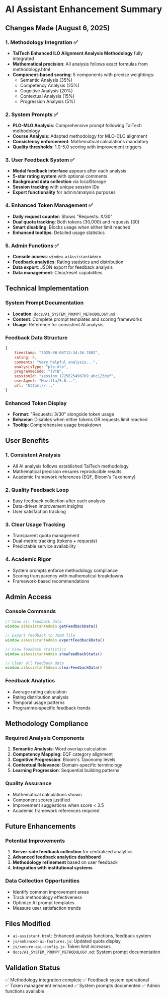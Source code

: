 # AI Assistant Enhancement Summary

## Changes Made (August 6, 2025)

### 1. Methodology Integration ✅
- **TalTech Enhanced ILO Alignment Analysis Methodology** fully integrated
- **Mathematical precision**: All analysis follows exact formulas from methodology.html
- **Component-based scoring**: 5 components with precise weightings:
  - Semantic Analysis (35%)
  - Competency Analysis (25%) 
  - Cognitive Analysis (20%)
  - Contextual Analysis (15%)
  - Progression Analysis (5%)

### 2. System Prompts ✅
- **PLO-MLO Analysis**: Comprehensive prompt following TalTech methodology
- **Course Analysis**: Adapted methodology for MLO-CLO alignment
- **Consistency enforcement**: Mathematical calculations mandatory
- **Quality thresholds**: 1.0-5.0 scoring with improvement triggers

### 3. User Feedback System ✅
- **Modal feedback interface** appears after each analysis
- **5-star rating system** with optional comments
- **Background data collection** via localStorage
- **Session tracking** with unique session IDs
- **Export functionality** for admin/analysis purposes

### 4. Enhanced Token Management ✅
- **Daily request counter**: Shows "Requests: X/30" 
- **Dual quota tracking**: Both tokens (30,000) and requests (30)
- **Smart disabling**: Blocks usage when either limit reached
- **Enhanced tooltips**: Detailed usage statistics

### 5. Admin Functions ✅
- **Console access**: `window.aiAssistantAdmin`
- **Feedback analytics**: Rating statistics and distribution
- **Data export**: JSON export for feedback analysis
- **Data management**: Clear/reset capabilities

## Technical Implementation

### System Prompt Documentation
- **Location**: `docs/AI_SYSTEM_PROMPT_METHODOLOGY.md`
- **Content**: Complete prompt templates and scoring frameworks
- **Usage**: Reference for consistent AI analysis

### Feedback Data Structure
```javascript
{
    timestamp: "2025-08-06T12:34:56.789Z",
    rating: 4,
    comments: "Very helpful analysis...",
    analysisType: "plo-mlo",
    programmeCode: "TVTB",
    sessionId: "session_1725625496789_abc123def",
    userAgent: "Mozilla/5.0...",
    url: "https://..."
}
```

### Enhanced Token Display
- **Format**: "Requests: 3/30" alongside token usage
- **Behavior**: Disables when either tokens OR requests limit reached
- **Tooltip**: Comprehensive usage breakdown

## User Benefits

### 1. Consistent Analysis
- All AI analysis follows established TalTech methodology
- Mathematical precision ensures reproducible results
- Academic framework references (EQF, Bloom's Taxonomy)

### 2. Quality Feedback Loop
- Easy feedback collection after each analysis
- Data-driven improvement insights
- User satisfaction tracking

### 3. Clear Usage Tracking
- Transparent quota management
- Dual-metric tracking (tokens + requests)
- Predictable service availability

### 4. Academic Rigor
- System prompts enforce methodology compliance
- Scoring transparency with mathematical breakdowns
- Framework-based recommendations

## Admin Access

### Console Commands
```javascript
// View all feedback data
window.aiAssistantAdmin.getFeedbackData()

// Export feedback to JSON file
window.aiAssistantAdmin.exportFeedbackData()

// View feedback statistics
window.aiAssistantAdmin.showFeedbackStats()

// Clear all feedback data
window.aiAssistantAdmin.clearFeedbackData()
```

### Feedback Analytics
- Average rating calculation
- Rating distribution analysis
- Temporal usage patterns
- Programme-specific feedback trends

## Methodology Compliance

### Required Analysis Components
1. **Semantic Analysis**: Word overlap calculation
2. **Competency Mapping**: EQF category alignment
3. **Cognitive Progression**: Bloom's Taxonomy levels
4. **Contextual Relevance**: Domain-specific terminology
5. **Learning Progression**: Sequential building patterns

### Quality Assurance
- Mathematical calculations shown
- Component scores justified
- Improvement suggestions when score < 3.5
- Academic framework references required

## Future Enhancements

### Potential Improvements
1. **Server-side feedback collection** for centralized analytics
2. **Advanced feedback analytics dashboard**
3. **Methodology refinement** based on user feedback
4. **Integration with institutional systems**

### Data Collection Opportunities
- Identify common improvement areas
- Track methodology effectiveness
- Optimize AI prompt templates
- Measure user satisfaction trends

## Files Modified
- `ai-assistant.html`: Enhanced analysis functions, feedback system
- `js/enhanced-ai-features.js`: Updated quota display
- `js/secure-api-config.js`: Token limit increases
- `docs/AI_SYSTEM_PROMPT_METHODOLOGY.md`: System prompt documentation

## Validation Status
✅ Methodology integration complete
✅ Feedback system operational  
✅ Token management enhanced
✅ System prompts documented
✅ Admin functions available
